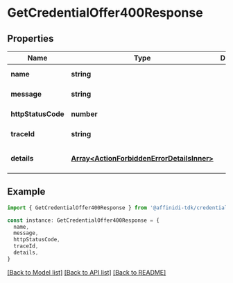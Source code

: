 # GetCredentialOffer400Response

## Properties

| Name               | Type                                                                                     | Description | Notes                             |
| ------------------ | ---------------------------------------------------------------------------------------- | ----------- | --------------------------------- |
| **name**           | **string**                                                                               |             | [default to undefined]            |
| **message**        | **string**                                                                               |             | [default to undefined]            |
| **httpStatusCode** | **number**                                                                               |             | [default to undefined]            |
| **traceId**        | **string**                                                                               |             | [default to undefined]            |
| **details**        | [**Array&lt;ActionForbiddenErrorDetailsInner&gt;**](ActionForbiddenErrorDetailsInner.md) |             | [optional] [default to undefined] |

## Example

```typescript
import { GetCredentialOffer400Response } from '@affinidi-tdk/credential-issuance-client'

const instance: GetCredentialOffer400Response = {
  name,
  message,
  httpStatusCode,
  traceId,
  details,
}
```

[[Back to Model list]](../README.md#documentation-for-models) [[Back to API list]](../README.md#documentation-for-api-endpoints) [[Back to README]](../README.md)
